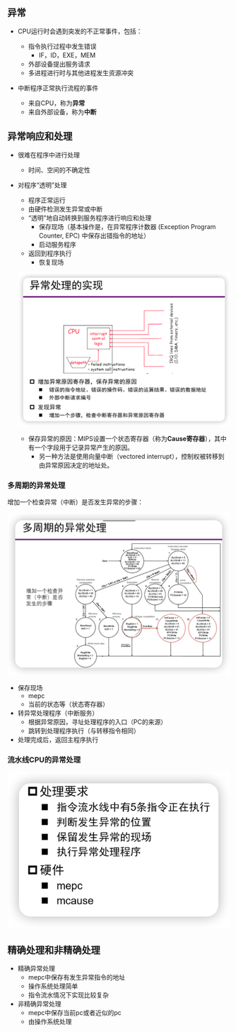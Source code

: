 ## 异常

- CPU运行时会遇到突发的不正常事件，包括：
  - 指令执行过程中发生错误
    - IF，ID，EXE，MEM
  - 外部设备提出服务请求
  - 多进程进行时与其他进程发生资源冲突

- 中断程序正常执行流程的事件
  - 来自CPU，称为**异常**
  - 来自外部设备，称为**中断**

## 异常响应和处理

- 很难在程序中进行处理

  - 时间、空间的不确定性

- 对程序“透明”处理

  - 程序正常运行
  - 由硬件检测发生异常或中断
  - “透明”地自动转换到服务程序进行响应和处理
    - 保存现场（基本操作是，在异常程序计数器 (Exception Program Counter, EPC) 中保存出错指令的地址）
    - 启动服务程序
  - 返回到程序执行
    - 恢复现场

  ![](exception/image-20231126170222396.png)

  - 保存异常的原因：MIPS设置一个状态寄存器（称为**Cause寄存器**），其中有一个字段用于记录异常产生的原因。
    - 另一种方法是使用向量中断（vectored interrupt），控制权被转移到由异常原因决定的地址处。

### 多周期的异常处理

增加一个检查异常（中断）是否发生异常的步骤：

![](exception/image-20231126170509726.png)

- 保存现场
  - mepc
  - 当前的状态等（状态寄存器）
- 转异常处理程序（中断服务）
  - 根据异常原因，寻址处理程序的入口（PC的来源）
  - 跳转到处理程序执行（与转移指令相同）
- 处理完成后，返回主程序执行

### 流水线CPU的异常处理

![](exception/image-20231126170831835.png)

## 精确处理和非精确处理

- 精确异常处理
  - mepc中保存有发生异常指令的地址
  - 操作系统处理简单
  - 指令流水情况下实现比较复杂
- 非精确异常处理
  - mepc中保存当前pc或者近似的pc
  - 由操作系统处理